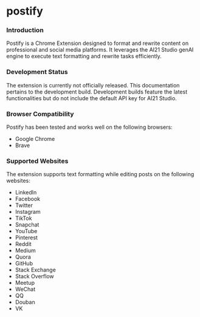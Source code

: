 # postify

### Introduction
Postify is a Chrome Extension designed to format and rewrite content on professional and social media platforms. It leverages the AI21 Studio genAI engine to execute text formatting and rewrite tasks efficiently.

### Development Status
The extension is currently not officially released. This documentation pertains to the development build. Development builds feature the latest functionalities but do not include the default API key for AI21 Studio.

### Browser Compatibility
Postify has been tested and works well on the following browsers:
+ Google Chrome
+ Brave

### Supported Websites
The extension supports text formatting while editing posts on the following websites:
+ LinkedIn
+ Facebook
+ Twitter
+ Instagram
+ TikTok
+ Snapchat
+ YouTube
+ Pinterest
+ Reddit
+ Medium
+ Quora
+ GitHub
+ Stack Exchange
+ Stack Overflow
+ Meetup
+ WeChat
+ QQ
+ Douban
+ VK
